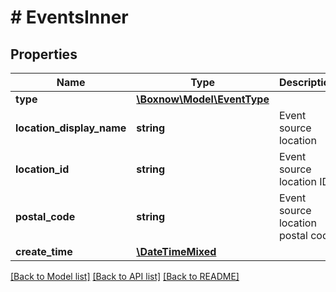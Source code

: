 # # EventsInner

## Properties

Name | Type | Description | Notes
------------ | ------------- | ------------- | -------------
**type** | [**\Boxnow\Model\EventType**](EventType.md) |  |
**location_display_name** | **string** | Event source location | [optional]
**location_id** | **string** | Event source location ID | [optional]
**postal_code** | **string** | Event source location postal code | [optional]
**create_time** | [**\DateTimeMixed**](\DateTimeMixed.md) |  |

[[Back to Model list]](../../README.md#models) [[Back to API list]](../../README.md#endpoints) [[Back to README]](../../README.md)
